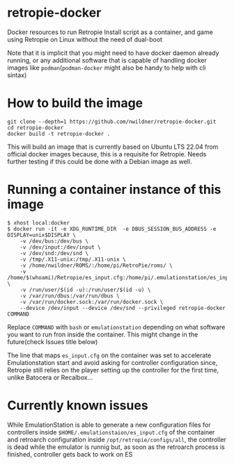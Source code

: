 # retropie-docker
Docker resources to run Retropie Install script as a container, and game using Retropie on Linux without the need of dual-boot

Note that it is implicit that you might need to have docker daemon already running, or any additional software that is capable of handling docker images like `podman`(`podman-docker` might also be handy to help with cli sintax) 

# How to build the image

    git clone --depth=1 https://github.com/nwildner/retropie-docker.git
    cd retropie-docker
    docker build -t retropie-docker .

This will build an image that is currently based on Ubuntu LTS 22.04 from official docker images because, this is a requisite for Retropie. Needs further testing if this could be done with a Debian image as well.

# Running a container instance of this image

    $ xhost local:docker
    $ docker run -it -e XDG_RUNTIME_DIR  -e DBUS_SESSION_BUS_ADDRESS -e DISPLAY=unix$DISPLAY \
        -v /dev/bus:/dev/bus \
        -v /dev/input:/dev/input \
        -v /dev/snd:/dev/snd \
        -v /tmp/.X11-unix:/tmp/.X11-unix \
        -v /home/nwildner/ROMS/:/home/pi/RetroPie/roms/ \
        -v /home/$(whoami)/Retropie/es_input.cfg:/home/pi/.emulationstation/es_input.cfg \
        -v /run/user/$(id -u):/run/user/$(id -u) \
        -v /var/run/dbus:/var/run/dbus \
        -v /var/run/docker.sock:/var/run/docker.sock \
        --device /dev/input --device /dev/snd --privileged retropie-docker COMMAND

Replace `COMMAND` with `bash` or `emulationstation` depending on what software you want to run fron inside the container. This might change in the future(check Issues title below) 

The line that maps `es_input.cfg` on the container was set to accelerate Emulationstation start and avoid asking for controller configuration since, Retropie still relies on the player setting up the controller for the first time, unlike Batocera or Recalbox...

# Currently known issues

While EmulationStation is able to generate a new configuration files for controllers inside `$HOME/.emulationstaion/es_input.cfg` of the container and retroarch configuration inside `/opt/retropie/configs/all`, the controller is dead while the emulator is runnig but, as soon as the retroarch process is finished, controller gets back to work on ES
